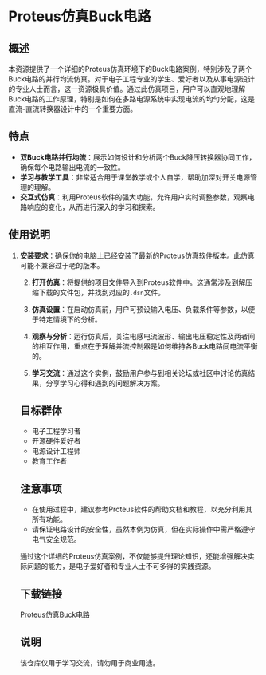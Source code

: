 # Proteus仿真Buck电路

## 概述

本资源提供了一个详细的Proteus仿真环境下的Buck电路案例，特别涉及了两个Buck电路的并行均流仿真。对于电子工程专业的学生、爱好者以及从事电源设计的专业人士而言，这一资源极具价值。通过此仿真项目，用户可以直观地理解Buck电路的工作原理，特别是如何在多路电源系统中实现电流的均匀分配，这是直流-直流转换器设计中的一个重要方面。

## 特点

- **双Buck电路并行均流**：展示如何设计和分析两个Buck降压转换器协同工作，确保每个电路输出电流的一致性。
- **学习与教学工具**：非常适合用于课堂教学或个人自学，帮助加深对开关电源管理的理解。
- **交互式仿真**：利用Proteus软件的强大功能，允许用户实时调整参数，观察电路响应的变化，从而进行深入的学习和探索。

## 使用说明

1. **安装要求**：确保你的电脑上已经安装了最新的Proteus仿真软件版本。此仿真可能不兼容过于老的版本。

   2. **打开仿真**：将提供的项目文件导入到Proteus软件中。这通常涉及到解压缩下载的文件包，并找到对应的`.dsn`文件。

   3. **仿真设置**：在启动仿真前，用户可预设输入电压、负载条件等参数，以便于特定情境下的分析。

   4. **观察与分析**：运行仿真后，关注电感电流波形、输出电压稳定性及两者间的相互作用，重点在于理解并流控制器是如何维持各Buck电路间电流平衡的。

   5. **学习交流**：通过这个实例，鼓励用户参与到相关论坛或社区中讨论仿真结果，分享学习心得和遇到的问题解决方案。

   ## 目标群体

   - 电子工程学习者
   - 开源硬件爱好者
   - 电源设计工程师
   - 教育工作者

   ## 注意事项

   - 在使用过程中，建议参考Proteus软件的帮助文档和教程，以充分利用其所有功能。
   - 请保证电路设计的安全性，虽然本例为仿真，但在实际操作中需严格遵守电气安全规范。

   通过这个详细的Proteus仿真案例，不仅能够提升理论知识，还能增强解决实际问题的能力，是电子爱好者和专业人士不可多得的实践资源。

   ## 下载链接
   [Proteus仿真Buck电路](https://pan.quark.cn/s/3097f5e5e49e)

   ## 说明

   该仓库仅用于学习交流，请勿用于商业用途。
